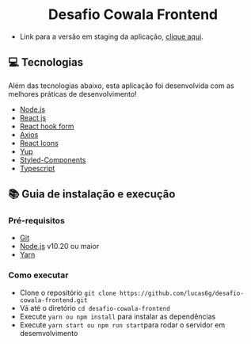 <h1 align="center">
  Desafio Cowala Frontend
</h1>

<ul>
  <li>Link para a versão em staging da aplicação, <a target="_blank" href="https://cowalachalange.netlify.app">clique aqui</a>.</li>
</ul>

## :computer: Tecnologias

Além das tecnologias abaixo, esta aplicação foi desenvolvida com as melhores práticas de desenvolvimento!


- [Node.js](https://nodejs.org/en/)
- [React js](https://pt-br.reactjs.org)
- [React hook form](https://react-hook-form.com)
- [Axios](https://github.com/axios/axios)
- [React Icons](https://react-icons.github.io/react-icons/)
- [Yup](https://github.com/jquense/yup)
- [Styled-Components](styled-components)
- [Typescript](https://www.typescriptlang.org/)



## :books: Guia de instalação e execução

### Pré-requisitos


- [Git](https://git-scm.com/)
- [Node.js](https://nodejs.org/en/) v10.20 ou maior
- [Yarn](https://yarnpkg.com/)

### Como executar

- Clone o repositório ```git clone https://github.com/lucas6g/desafio-cowala-frontend.git```
- Vá até o diretório ```cd desafio-cowala-frontend```
- Execute ```yarn ou npm install``` para instalar as dependências
- Execute ```yarn start ou npm run start```para rodar o servidor em desemvolvimento


